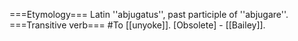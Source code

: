 ===Etymology===
Latin ''abjugatus'', past participle of ''abjugare''.
===Transitive verb===
#To [[unyoke]]. [Obsolete] - [[Bailey]].